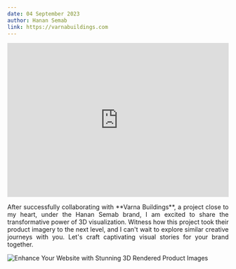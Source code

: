 ```yaml
---
date: 04 September 2023
author: Hanan Semab
link: https://varnabuildings.com
---
```




<iframe width="100%" height="350" src="https://www.youtube.com/embed/mnGfRPd2Y0M" title="Transforming Varna Buildings: 3D Models for Stunning Temporary Shelters and Canopies" frameborder="0" allow="accelerometer; autoplay; clipboard-write; encrypted-media; gyroscope; picture-in-picture; web-share" allowfullscreen></iframe>

<p align="Justify">
After successfully collaborating with **Varna Buildings**, a project close to my heart, under the Hanan Semab brand, I am excited to share the transformative power of 3D visualization. Witness how this project took their product imagery to the next level, and I can't wait to explore similar creative journeys with you. Let's craft captivating visual stories for your brand together.
</p>

![Enhance Your Website with Stunning 3D Rendered Product Images](/images/portfolio/VarnaBuildings.jpg)

